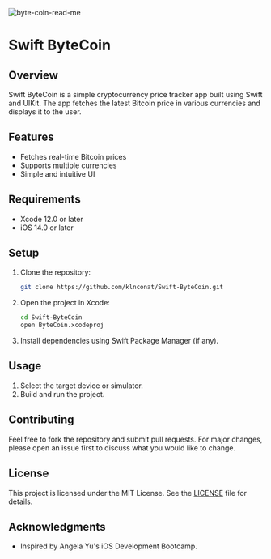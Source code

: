 ![byte-coin-read-me](https://github.com/klnconat/Swift-ByteCoin/assets/74910888/9ba9d89c-aef9-4ca3-8155-31c0e5c63a38)

# Swift ByteCoin

## Overview
Swift ByteCoin is a simple cryptocurrency price tracker app built using Swift and UIKit. The app fetches the latest Bitcoin price in various currencies and displays it to the user.

## Features
- Fetches real-time Bitcoin prices
- Supports multiple currencies
- Simple and intuitive UI

## Requirements
- Xcode 12.0 or later
- iOS 14.0 or later

## Setup
1. Clone the repository:
    ```bash
    git clone https://github.com/klnconat/Swift-ByteCoin.git
    ```
2. Open the project in Xcode:
    ```bash
    cd Swift-ByteCoin
    open ByteCoin.xcodeproj
    ```
3. Install dependencies using Swift Package Manager (if any).

## Usage
1. Select the target device or simulator.
2. Build and run the project.

## Contributing
Feel free to fork the repository and submit pull requests. For major changes, please open an issue first to discuss what you would like to change.

## License
This project is licensed under the MIT License. See the [LICENSE](LICENSE) file for details.

## Acknowledgments
- Inspired by Angela Yu's iOS Development Bootcamp.

